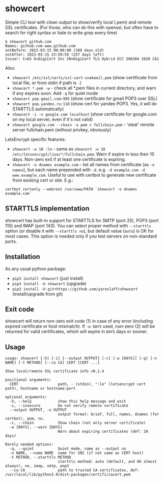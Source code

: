 # showcert
Simple CLI tool with clean output to show/verify local (.pem) and remote SSL certificates. (For those, who can do this with openssl, but often have to search for right syntax or hate to write grep every time)

~~~
$ showcert github.com
Names: github.com www.github.com
notBefore: 2022-03-15 00:00:00 (108 days old)
notAfter: 2023-03-15 23:59:59 (257 days left)
Issuer: C=US O=DigiCert Inc CN=DigiCert TLS Hybrid ECC SHA384 2020 CA1
~~~

Also:
- `showcert /etc/ssl/certs/ssl-cert-snakeoil.pem` (show certificate from local file, or from stdin if path is `-`)
- `showcert *.pem -w` - check all *.pem files in current directory, and warn if any expires soon. Add `-q` for quiet mode
- `showcert pop.gmail.com:995` (show certificate for gmail POP3 over SSL)
- `showcert pop.yandex.ru:110` (show cert for yandex POP3. Yes, it will do STARTTLS automatically)
- `showcert -i -n google.com localhost` (show certificate for google.com on my local server, even if it's not valid)
- `showcert google.com --chain -o pem > fullchain.pem` - 'steal' remote server fullchain.pem (without privkey, obviously)

LetsEncrypt specific features:
- `showcert -w 10 :le` - same as `showcert -w 10 /etc/letsencrypt/live/*/fullchain.pem`. Warn if expire in less then 10 days. Non-zero exit if at least one certificate is expiring.
- `showcert -o dnames example.com` - list all names from certificate (as `-o names`), but each name prepended with `-d`. e.g. `-d example.com -d www.example.com`. Useful to use with certbot to generate new certificate from existing cert or site. E.g.:
~~~
certbot certonly --webroot /var/www/PATH `showcert -o dnames example.com`
~~~

## STARTTLS implementation
showcert has built-in support for STARTTLS for SMTP (port 25), POP3 (port 110) and IMAP (port 143). You can select proper method with `--starttls` option (or disable it with `--starttls no`), but default value (`auto`) is OK for most cases. This option is needed only if you test servers on non-standard ports.


## Installation
As any usual python package:
- `pip3 install showcert` (just install)
- `pip3 install -U showcert` (upgrade)
- `pip3 install -U git+https://github.com/yaroslaff/showcert` (install/upgrade from git)

## Exit code
showcert will return non-zero exit code (1) in case of any error (including expired certificate or host mismatch).
If `-w DAYS` used, non-zero (2) will be returned for valid certificates, which will expire in `DAYS` days or sooner.

## Usage

~~~shell
usage: showcert [-h] [-i] [--output OUTPUT] [-c] [-w [DAYS]] [-q] [-n NAME] [-t METHOD] [--ca CA] CERT [CERT ...]

Show local/remote SSL certificate info v0.1.4

positional arguments:
  CERT                  path, - (stdin), ":le" (letsencrypt cert path), hostname or hostname:port

optional arguments:
  -h, --help            show this help message and exit
  -i, --insecure        Do not verify remote certificate
  --output OUTPUT, -o OUTPUT
                        output format: brief, full, names, dnames (for certbot), pem, no.
  -c, --chain           Show chain (not only server certificate)
  -w [DAYS], --warn [DAYS]
                        Warn about expiring certificates (def: 20 days)

Rarely needed options:
  -q, --quiet           Quiet mode, same as --output no
  -n NAME, --name NAME  name for SNI (if not same as CERT host)
  -t METHOD, --starttls METHOD
                        starttls method: auto (default, and OK almost always), no, imap, smtp, pop3
  --ca CA               path to trusted CA certificates, def: /usr/local/lib/python3.9/dist-packages/certifi/cacert.pem
~~~
